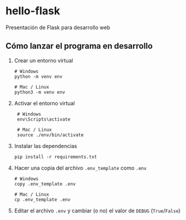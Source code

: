 # hello-flask

Presentación de Flask para desarrollo web

## Cómo lanzar el programa en desarrollo

1. Crear un entorno virtual

   ```
   # Windows
   python -m venv env

   # Mac / Linux
   python3 -m venv env
   ```

2. Activar el entorno virtual

   ```
    # Windows
    env\Scripts\activate

    # Mac / Linux
    source ./env/bin/activate
   ```

3. Instalar las dependencias

   ```
   pip install -r requirements.txt
   ```

4. Hacer una copia del archivo `.env_template` como `.env`

   ```
   # Windows
   copy .env_template .env

   # Mac / Linux
   cp .env_template .env
   ```

5. Editar el archivo `.env` y cambiar (o no) el valor de `DEBUG` (`True`/`False`)

